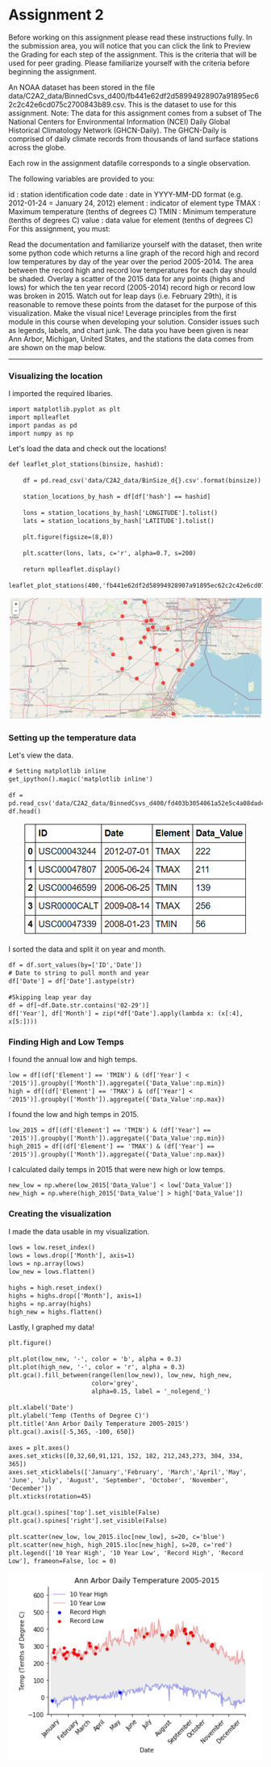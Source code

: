 # Assignment 2
Before working on this assignment please read these instructions fully. In the submission area, you will notice that you can click the link to Preview the Grading for each step of the assignment. This is the criteria that will be used for peer grading. Please familiarize yourself with the criteria before beginning the assignment.

An NOAA dataset has been stored in the file data/C2A2_data/BinnedCsvs_d400/fb441e62df2d58994928907a91895ec62c2c42e6cd075c2700843b89.csv. This is the dataset to use for this assignment. Note: The data for this assignment comes from a subset of The National Centers for Environmental Information (NCEI) Daily Global Historical Climatology Network (GHCN-Daily). The GHCN-Daily is comprised of daily climate records from thousands of land surface stations across the globe.

Each row in the assignment datafile corresponds to a single observation.

The following variables are provided to you:

id : station identification code
date : date in YYYY-MM-DD format (e.g. 2012-01-24 = January 24, 2012)
element : indicator of element type
TMAX : Maximum temperature (tenths of degrees C)
TMIN : Minimum temperature (tenths of degrees C)
value : data value for element (tenths of degrees C)
For this assignment, you must:

Read the documentation and familiarize yourself with the dataset, then write some python code which returns a line graph of the record high and record low temperatures by day of the year over the period 2005-2014. The area between the record high and record low temperatures for each day should be shaded.
Overlay a scatter of the 2015 data for any points (highs and lows) for which the ten year record (2005-2014) record high or record low was broken in 2015.
Watch out for leap days (i.e. February 29th), it is reasonable to remove these points from the dataset for the purpose of this visualization.
Make the visual nice! Leverage principles from the first module in this course when developing your solution. Consider issues such as legends, labels, and chart junk.
The data you have been given is near Ann Arbor, Michigan, United States, and the stations the data comes from are shown on the map below.
____________________________________________________________
### Visualizing the location
I imported the required libaries.
```
import matplotlib.pyplot as plt
import mplleaflet
import pandas as pd
import numpy as np
```

Let's load the data and check out the locations!
```
def leaflet_plot_stations(binsize, hashid):

    df = pd.read_csv('data/C2A2_data/BinSize_d{}.csv'.format(binsize))

    station_locations_by_hash = df[df['hash'] == hashid]

    lons = station_locations_by_hash['LONGITUDE'].tolist()
    lats = station_locations_by_hash['LATITUDE'].tolist()

    plt.figure(figsize=(8,8))

    plt.scatter(lons, lats, c='r', alpha=0.7, s=200)

    return mplleaflet.display()

leaflet_plot_stations(400,'fb441e62df2d58994928907a91895ec62c2c42e6cd075c2700843b89')
```
<p align="center">
<img src= "/images/annarbormap.png" class="center"/>
</p>

### Setting up the temperature data
Let's view the data.
```
# Setting matplotlib inline
get_ipython().magic('matplotlib inline')

df = pd.read_csv('data/C2A2_data/BinnedCsvs_d400/fd403b3054061a52e5c4a08dadc245bc6e1b0adabbf12a9eadba68e8.csv')
df.head()
```
<p align="center">
<img src= "/images/tempdata.png" class="center"/>
</p>

I sorted the data and split it on year and month.
```
df = df.sort_values(by=['ID','Date'])
# Date to string to pull month and year
df['Date'] = df['Date'].astype(str)

#Skipping leap year day
df = df[~df.Date.str.contains('02-29')]
df['Year'], df['Month'] = zip(*df['Date'].apply(lambda x: (x[:4], x[5:])))
```

### Finding High and Low Temps
I found the annual low and high temps.
```
low = df[(df['Element'] == 'TMIN') & (df['Year'] < '2015')].groupby(['Month']).aggregate({'Data_Value':np.min})
high = df[(df['Element'] == 'TMAX') & (df['Year'] < '2015')].groupby(['Month']).aggregate({'Data_Value':np.max})
```

I found the low and high temps in 2015.
```
low_2015 = df[(df['Element'] == 'TMIN') & (df['Year'] == '2015')].groupby(['Month']).aggregate({'Data_Value':np.min})
high_2015 = df[(df['Element'] == 'TMAX') & (df['Year'] == '2015')].groupby(['Month']).aggregate({'Data_Value':np.max})
```

I calculated daily temps in 2015 that were new high or low temps.
```
new_low = np.where(low_2015['Data_Value'] < low['Data_Value'])
new_high = np.where(high_2015['Data_Value'] > high['Data_Value'])
```

### Creating the visualization
I made the data usable in my visualization.
```
lows = low.reset_index()
lows = lows.drop(['Month'], axis=1)
lows = np.array(lows)
low_new = lows.flatten()

highs = high.reset_index()
highs = highs.drop(['Month'], axis=1)
highs = np.array(highs)
high_new = highs.flatten()
```

Lastly, I graphed my data!
```
plt.figure()

plt.plot(low_new, '-', color = 'b', alpha = 0.3)
plt.plot(high_new, '-', color = 'r', alpha = 0.3)
plt.gca().fill_between(range(len(low_new)), low_new, high_new, 
                       color='grey', 
                       alpha=0.15, label = '_nolegend_')

plt.xlabel('Date')
plt.ylabel('Temp (Tenths of Degree C)')
plt.title('Ann Arbor Daily Temperature 2005-2015')
plt.gca().axis([-5,365, -100, 650])

axes = plt.axes()
axes.set_xticks([0,32,60,91,121, 152, 182, 212,243,273, 304, 334, 365])
axes.set_xticklabels(['January','February', 'March','April','May', 'June', 'July', 'August', 'September', 'October', 'November', 'December'])
plt.xticks(rotation=45)

plt.gca().spines['top'].set_visible(False)
plt.gca().spines['right'].set_visible(False)

plt.scatter(new_low, low_2015.iloc[new_low], s=20, c='blue')
plt.scatter(new_high, high_2015.iloc[new_high], s=20, c='red')
plt.legend(['10 Year High', '10 Year Low', 'Record High', 'Record Low'], frameon=False, loc = 0)
```
<p align="center">
<img src= "/images/C2W2.png" class="center"/>
</p>
